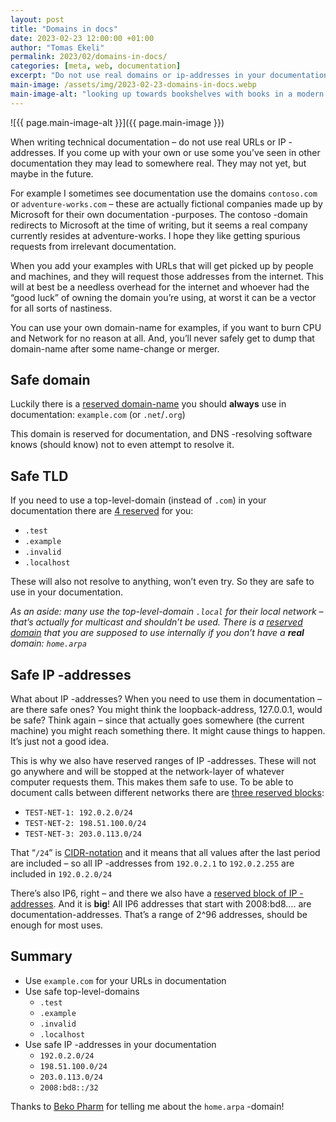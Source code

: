 ```yaml
---
layout: post
title: "Domains in docs"
date: 2023-02-23 12:00:00 +01:00
author: "Tomas Ekeli"
permalink: 2023/02/domains-in-docs/
categories: [meta, web, documentation]
excerpt: "Do not use real domains or ip-addresses in your documentation!"
main-image: /assets/img/2023-02-23-domains-in-docs.webp
main-image-alt: "looking up towards bookshelves with books in a modern library with a glass roof"
---
```

![{{ page.main-image-alt }}]({{ page.main-image }})

When writing technical documentation – do not use real URLs or IP -addresses. If you come up with your own or use some you’ve seen in other documentation they may lead to somewhere real. They may not yet, but maybe in the future.

For example I sometimes see documentation use the domains `contoso.com` or `adventure-works.com` – these are actually fictional companies made up by Microsoft for their own documentation -purposes. The contoso -domain redirects to Microsoft at the time of writing, but it seems a real company currently resides at adventure-works. I hope they like getting spurious requests from irrelevant documentation.

When you add your examples with URLs that will get picked up by people and machines, and they will request those addresses from the internet. This will at best be a needless overhead for the internet and whoever had the “good luck” of owning the domain you’re using, at worst it can be a vector for all sorts of nastiness.

You can use your own domain-name for examples, if you want to burn CPU and Network for no reason at all. And, you’ll never safely get to dump that domain-name after some name-change or merger.

## Safe domain

Luckily there is a [reserved domain-name](https://www.rfc-editor.org/rfc/rfc2606.html#section-3) you should **always** use in documentation: `example.com` (or `.net`/`.org`)

This domain is reserved for documentation, and DNS -resolving software knows (should know) not to even attempt to resolve it.

## Safe TLD

If you need to use a top-level-domain (instead of `.com`) in your documentation there are [4 reserved](https://www.rfc-editor.org/rfc/rfc2606.html#section-2) for you:

- `.test`
- `.example`
- `.invalid`
- `.localhost`

These will also not resolve to anything, won’t even try. So they are safe to use in your documentation.

_As an aside: many use the top-level-domain `.local` for their local network – that’s actually for multicast and shouldn’t be used. There is a [reserved domain](https://www.rfc-editor.org/rfc/rfc8375.html) that you are supposed to use internally if you don’t have a **real** domain: `home.arpa`_

## Safe IP -addresses

What about IP -addresses? When you need to use them in documentation – are there safe ones? You might think the loopback-address, 127.0.0.1, would be safe? Think again – since that actually goes somewhere (the current machine) you might reach something there. It might cause things to happen. It’s just not a good idea.

This is why we also have reserved ranges of IP -addresses. These will not go anywhere and will be stopped at the network-layer of whatever computer requests them. This makes them safe to use. To be able to document calls between different networks there are [three reserved blocks](https://www.rfc-editor.org/rfc/rfc5737.html#section-3):

- `TEST-NET-1: 192.0.2.0/24`
- `TEST-NET-2: 198.51.100.0/24`
- `TEST-NET-3: 203.0.113.0/24`

That “`/24`” is [CIDR-notation](https://en.wikipedia.org/wiki/Classless_Inter-Domain_Routing#CIDR_notation) and it means that all values after the last period are included – so all IP -addresses from `192.0.2.1` to `192.0.2.255` are included in `192.0.2.0/24`

There’s also IP6, right – and there we also have a [reserved block of IP -addresses](https://www.rfc-editor.org/rfc/rfc3849). And it is **big**! All IP6 addresses that start with 2008:bd8…. are documentation-addresses. That’s a range of 2^96 addresses, should be enough for most uses.

## Summary

- Use `example.com` for your URLs in documentation
- Use safe top-level-domains
    - `.test`
    - `.example`
    - `.invalid`
    - `.localhost`
- Use safe IP -addresses in your documentation
    - `192.0.2.0/24`
    - `198.51.100.0/24`
    - `203.0.113.0/24`
    - `2008:bd8::/32`

Thanks to [Beko Pharm](https://social.tchncs.de/@bekopharm) for telling me about the `home.arpa` -domain!